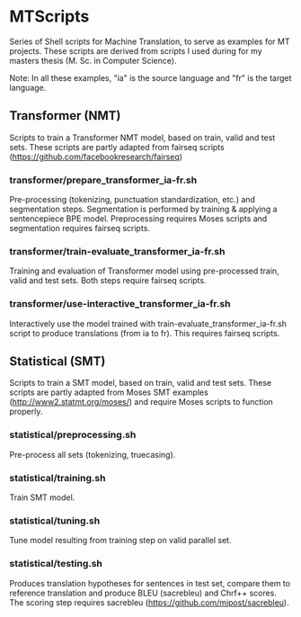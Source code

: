 # MTScripts

Series of Shell scripts for Machine Translation, to serve as examples for MT projects. These scripts are derived from scripts I used during for my masters thesis (M. Sc. in Computer Science).

Note: In all these examples, "ia" is the source language and "fr" is the target language.

## Transformer (NMT)

Scripts to train a Transformer NMT model, based on train, valid and test sets. These scripts are partly adapted from fairseq scripts (https://github.com/facebookresearch/fairseq)

### transformer/prepare_transformer_ia-fr.sh
Pre-processing (tokenizing, punctuation standardization, etc.) and segmentation steps. Segmentation is performed by training & applying a sentencepiece BPE model.
Preprocessing requires Moses scripts and segmentation requires fairseq scripts.

### transformer/train-evaluate_transformer_ia-fr.sh
Training and evaluation of Transformer model using pre-processed train, valid and test sets. Both steps require fairseq scripts.

### transformer/use-interactive_transformer_ia-fr.sh
Interactively use the model trained with train-evaluate_transformer_ia-fr.sh script to produce translations (from ia to fr). This requires fairseq scripts.

## Statistical (SMT)

Scripts to train a SMT model, based on train, valid and test sets. These scripts are partly adapted from Moses SMT examples (http://www2.statmt.org/moses/) and require Moses scripts to function properly. 

### statistical/preprocessing.sh
Pre-process all sets (tokenizing, truecasing).

### statistical/training.sh
Train SMT model.

### statistical/tuning.sh
Tune model resulting from training step on valid parallel set.

### statistical/testing.sh
Produces translation hypotheses for sentences in test set, compare them to reference translation and produce BLEU (sacrebleu) and Chrf++ scores.
The scoring step requires sacrebleu (https://github.com/mjpost/sacrebleu).

